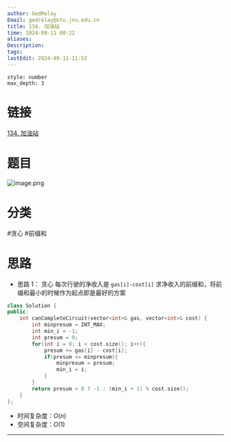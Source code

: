 ```yaml
---
author: GedRelay
Email: gedrelay@stu.jnu.edu.cn
title: 134. 加油站
time: 2024-09-11 00:22
aliases: 
Description: 
tags: 
lastEdit: 2024-09-11-11:52
---
```


```toc
style: number
max_depth: 3
```

# 链接
[134. 加油站](https://leetcode.cn/problems/gas-station/) 

# 题目
![image.png](https://ged-pic-bed.oss-cn-guangzhou.aliyuncs.com/img/202409110022411.png)


# 分类
#贪心 #前缀和 

# 思路
- 思路 1：
贪心
每次行驶的净收入是 `gas[i]-cost[i]` 
求净收入的前缀和，将前缀和最小的时候作为起点即是最好的方案


```cpp
class Solution {
public:
    int canCompleteCircuit(vector<int>& gas, vector<int>& cost) {
        int minpresum = INT_MAX;
        int min_i = -1;
        int presum = 0;
        for(int i = 0; i < cost.size(); i++){
            presum += gas[i] - cost[i];
            if(presum <= minpresum){
                minpresum = presum;
                min_i = i;
            }
        }
        return presum < 0 ? -1 : (min_i + 1) % cost.size();
    }
};
```


- 时间复杂度：${O\left( n \right)  }$ 
- 空间复杂度：${O\left( 1 \right)  }$ 


---

